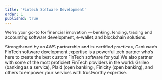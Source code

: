 ```yaml
---
title: 'Fintech Software Development'
order: 1
published: true
---
```


We're your go-to for financial innovation — banking, lending, trading and accounting software development, e-wallet, and blockchain solutions.


Strengthened by an AWS partnership and its certified practices, Geniusee’s FinTech software development expertise is a powerful tech partner who’s here to create the best custom FinTech software for you! We also partner with some of the most proficient FinTech providers in the world: Galileo (banking as a service), Plaid (open banking), Finicity (open banking), and others to empower your services with trustworthy expertise.
